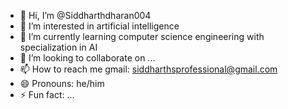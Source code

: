 - 👋 Hi, I’m @Siddharthdharan004
- 👀 I’m interested in artificial intelligence
- 🌱 I’m currently learning computer science engineering with specialization in AI
- 💞️ I’m looking to collaborate on ...
- 📫 How to reach me gmail: siddharthsprofessional@gmail.com
- 😄 Pronouns: he/him
- ⚡ Fun fact: ...

<!---
Siddharthdharan004/Siddharthdharan004 is a ✨ special ✨ repository because its `README.md` (this file) appears on your GitHub profile.
You can click the Preview link to take a look at your changes.
--->
